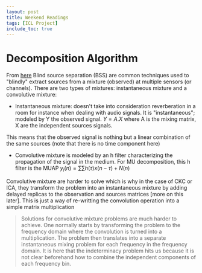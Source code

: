 ```yaml
---
layout: post
title: Weekend Readings
tags: [ICL Project]
include_toc: true
---
```


# Decomposition Algorithm
From [here](https://www.fon.hum.uva.nl/praat/manual/blind_source_separation.html)
Blind source separation (BSS) are common techniques used to "blindly" extract sources from a mixture (observed) at 
multiple sensors (or channels). 
There are 
two 
types of mixtures: instantaneous mixture and a convolutive mixture:
- Instantaneous mixture: doesn't take into consideration reverberation in a room for instance when dealing with audio 
  signals. It is "instantaneous"; modeled by Y the observed signal. 
$Y = A. X$ where A is the mixing matrix, X are the independent sources signals.

This means that the observed signal is nothing but a linear combination of the same sources (note that there is no 
time component here)

- Convolutive mixture is modeled by an h filter characterizing the propagation of the signal in the medium. For MU 
  decomposition, this h filter is the MUAP 
$y_i(n) = \sum \sum h(\tau) x(n-\tau) + N(n)$

Convolutive mixture are harder to solve which is why in the case of CKC or ICA, they transform the problem into an 
instantaneous mixture by adding delayed replicas to the observation and sources matrices [more on this later]. This 
is just a way of re-writting the convolution operation into a simple matrix multiplication
> Solutions for convolutive mixture problems are much harder to achieve. One normally starts by transforming the problem to the frequency domain where the convolution is turned into a multiplication. The problem then translates into a separate instantaneous mixing problem for each frequency in the frequency domain. It is here that the indeterminacy problem hits us because it is not clear beforehand how to combine the independent components of each frequency bin.




